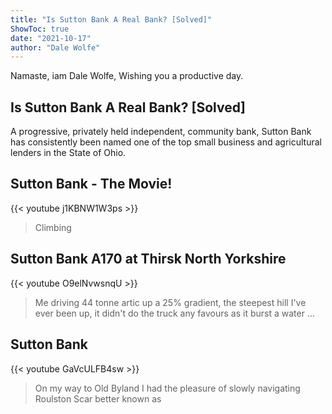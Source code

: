 ```yaml
---
title: "Is Sutton Bank A Real Bank? [Solved]"
ShowToc: true 
date: "2021-10-17"
author: "Dale Wolfe" 
---
```


Namaste, iam Dale Wolfe, Wishing you a productive day.
## Is Sutton Bank A Real Bank? [Solved]
A progressive, privately held independent, community bank, Sutton Bank has consistently been named one of the top small business and agricultural lenders in the State of Ohio.

## Sutton Bank - The Movie!
{{< youtube j1KBNW1W3ps >}}
>Climbing 

## Sutton Bank A170 at Thirsk North Yorkshire
{{< youtube O9elNvwsnqU >}}
>Me driving 44 tonne artic up a 25% gradient, the steepest hill I've ever been up, it didn't do the truck any favours as it burst a water ...

## Sutton Bank
{{< youtube GaVcULFB4sw >}}
>On my way to Old Byland I had the pleasure of slowly navigating Roulston Scar better known as 

